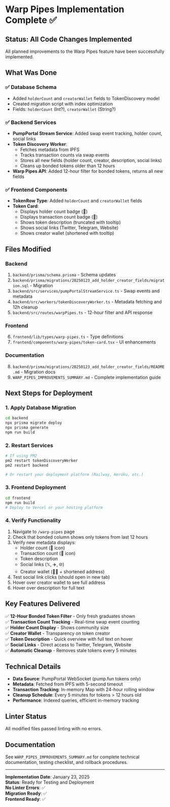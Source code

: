 # Warp Pipes Implementation Complete ✅

## Status: All Code Changes Implemented

All planned improvements to the Warp Pipes feature have been successfully implemented.

## What Was Done

### ✅ Database Schema
- Added `holderCount` and `creatorWallet` fields to TokenDiscovery model
- Created migration script with index optimization
- Fields: `holderCount` (Int?), `creatorWallet` (String?)

### ✅ Backend Services
- **PumpPortal Stream Service**: Added swap event tracking, holder count, social links
- **Token Discovery Worker**: 
  - Fetches metadata from IPFS
  - Tracks transaction counts via swap events
  - Stores all new fields (holder count, creator, description, social links)
  - Cleans up bonded tokens older than 12 hours
- **Warp Pipes API**: Added 12-hour filter for bonded tokens, returns all new fields

### ✅ Frontend Components
- **TokenRow Type**: Added `holderCount` and `creatorWallet` fields
- **Token Card**: 
  - Displays holder count badge (👥)
  - Displays transaction count badge (📝)
  - Shows token description (truncated with tooltip)
  - Shows social links (Twitter, Telegram, Website)
  - Shows creator wallet (shortened with tooltip)

## Files Modified

### Backend
1. `backend/prisma/schema.prisma` - Schema updates
2. `backend/prisma/migrations/20250123_add_holder_creator_fields/migration.sql` - Migration
3. `backend/src/services/pumpPortalStreamService.ts` - Swap events and metadata
4. `backend/src/workers/tokenDiscoveryWorker.ts` - Metadata fetching and 12h cleanup
5. `backend/src/routes/warpPipes.ts` - 12-hour filter and API response

### Frontend
6. `frontend/lib/types/warp-pipes.ts` - Type definitions
7. `frontend/components/warp-pipes/token-card.tsx` - UI enhancements

### Documentation
8. `backend/prisma/migrations/20250123_add_holder_creator_fields/README.md` - Migration docs
9. `WARP_PIPES_IMPROVEMENTS_SUMMARY.md` - Complete implementation guide

## Next Steps for Deployment

### 1. Apply Database Migration

```bash
cd backend
npx prisma migrate deploy
npx prisma generate
npm run build
```

### 2. Restart Services

```bash
# If using PM2
pm2 restart tokenDiscoveryWorker
pm2 restart backend

# Or restart your deployment platform (Railway, Heroku, etc.)
```

### 3. Frontend Deployment

```bash
cd frontend
npm run build
# Deploy to Vercel or your hosting platform
```

### 4. Verify Functionality

1. Navigate to `/warp-pipes` page
2. Check that bonded column shows only tokens from last 12 hours
3. Verify new metadata displays:
   - Holder count (👥 icon)
   - Transaction count (📝 icon)
   - Token description
   - Social links (𝕏, ✈️, 🌐)
   - Creator wallet (👨‍💻 + shortened address)
4. Test social link clicks (should open in new tab)
5. Hover over creator wallet to see full address
6. Hover over description for full text

## Key Features Delivered

✅ **12-Hour Bonded Token Filter** - Only fresh graduates shown  
✅ **Transaction Count Tracking** - Real-time swap event counting  
✅ **Holder Count Display** - Shows community size  
✅ **Creator Wallet** - Transparency on token creator  
✅ **Token Description** - Quick overview with full text on hover  
✅ **Social Links** - Direct access to Twitter, Telegram, Website  
✅ **Automatic Cleanup** - Removes stale tokens every 5 minutes  

## Technical Details

- **Data Source**: PumpPortal WebSocket (pump.fun tokens only)
- **Metadata**: Fetched from IPFS with 5-second timeout
- **Transaction Tracking**: In-memory Map with 24-hour rolling window
- **Cleanup Schedule**: Every 5 minutes for tokens > 12 hours old
- **Performance**: Indexed queries, efficient in-memory tracking

## Linter Status

All modified files passed linting with no errors.

## Documentation

See `WARP_PIPES_IMPROVEMENTS_SUMMARY.md` for complete technical documentation, testing checklist, and rollback procedures.

---

**Implementation Date**: January 23, 2025  
**Status**: Ready for Testing and Deployment  
**No Linter Errors**: ✅  
**Migration Ready**: ✅  
**Frontend Ready**: ✅

